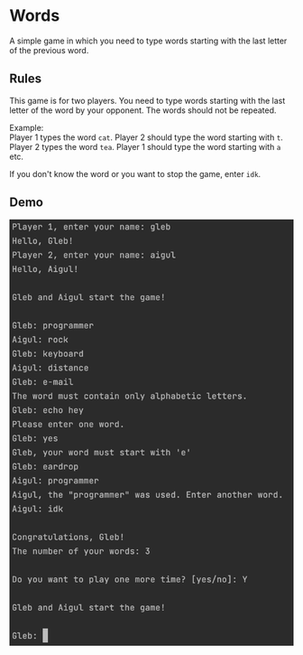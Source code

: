 # Words
A simple game in which you need to type words
starting with the last letter of the previous word.

## Rules

This game is for two players.
You need to type words starting with
the last letter of the word by your opponent.
The words should not be repeated.

Example: \
Player 1 types the word `cat`. Player 2 should
type the word starting with `t`. \
Player 2 types the word `tea`. Player 1 should
type the word starting with `a` etc.

If you don't know the word or
you want to stop the game, enter `idk`.

## Demo

![screenshot-with-game-demonsration](misc/screenshot_demo.png)